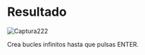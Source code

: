 # Resultado

![Captura222](https://github.com/fideldavid11/python_hilos/assets/113791442/976e8d2d-e230-4010-aad6-6b1bfc0e8ab5)

Crea bucles infinitos hasta que pulsas ENTER.
